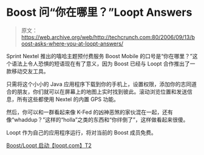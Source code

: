 # Boost 问“你在哪里？”Loopt Answers 

> 原文：<https://web.archive.org/web/http://techcrunch.com:80/2006/09/13/boost-asks-where-you-at-loopt-answers/>

Sprint Nextel 推出的嘻哈主题预付费服务 Boost Mobile 的口号是“你在哪里？”这个语法上令人恐惧的短语现在有了意义，因为 Boost 已经与 Loopt 合作推出了一款移动交友工具。

只需将这个小小的 Java 应用程序下载到你的手机上，设置权限，添加你的志同道合的朋友，你们就可以在屏幕上的地图上实时找到彼此。滚动浏览位置和发送信息，所有这些都使用 Nextel 的内置 GPS 功能。

然后，你可以和一群看起来像 K-Fed 的凶神恶煞的家伙混在一起，还有像“whaddup？”这样的“holla”之类的东西和“你绊倒了”，这样做看起来很傻。

Loopt 作为自己的应用程序运行，将对当前的 Boost 成员免费。

[Boost/Loopt 启动【loopt.com】T2](https://web.archive.org/web/20140122135049/https://boost.loopt.com/loopt/sess/signup-start.web2.1?theme=boost)